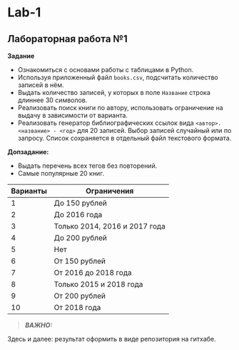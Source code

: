 # Lab-1
## Лабораторная работа №1

**Задание**
* Ознакомиться с основами работы с таблицами в Python.
* Используя приложенный файл ```books.csv```, подсчитать количество записей в нём.
* Выдать количество записей, у которых в поле ```Название``` строка длиннее 30 символов.
* Реализовать поиск книги по автору, использовать ограничение на выдачу в зависимости от варианта.
* Реализовать генератор библиографических ссылок вида ```<автор>. <название> - <год>``` для 20 записей. Выбор записей случайный или по запросу. Список сохраняется в отдельный файл текстового формата.

**Допзадание:**
* Выдать перечень всех тегов без повторений.
* Самые популярные 20 книг.

| Варианты | Ограничения |
| -------- | ----------- |
| 1 | До 150 рублей |
| 2 | До 2016 года |
| 3 | Только 2014, 2016 и 2017 года |
| 4 | До 200 рублей |
| 5 | Нет |
| 6 |	От 150 рублей |
| 7 | От 2016 до 2018 года |
| 8 | Только 2015 и 2018 года |
| 9 | От 200 рублей |
| 10 | От 2018 года |

> **_ВАЖНО:_**

Здесь и далее: результат оформить в виде репозитория на гитхабе.

